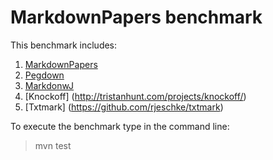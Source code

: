 MarkdownPapers benchmark
========================

This benchmark includes:

1. [MarkdownPapers](http://github.com/lruiz/MarkdownPapers)
2. [Pegdown](http://github.com/sirthias/pegdown)
3. [MarkdonwJ](http://www.markdownj.org)
4. [Knockoff] (http://tristanhunt.com/projects/knockoff/)
4. [Txtmark] (https://github.com/rjeschke/txtmark)

To execute the benchmark type in the command line:

> mvn test
